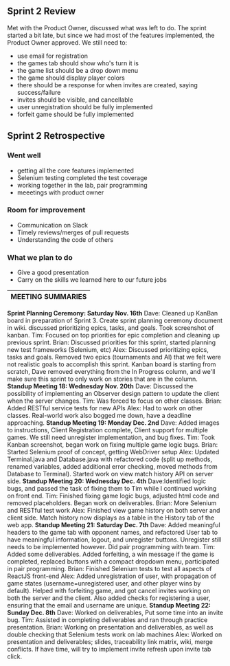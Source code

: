 ## Sprint 2 Review
Met with the Product Owner, discussed what was left to do. The sprint started a bit late, but since we had most of the features implemented, the Product Owner approved. We still need to:
* use email for registration
* the games tab should show who's turn it is
* the game list should be a drop down menu
* the game should display player colors
* there should be a response for when invites are created, saying success/failure
* invites should be visible, and cancellable
* user unregistration should be fully implemented
* forfeit game should be fully implemented

## Sprint 2 Retrospective
### Went well
* getting all the core features implemented
* Selenium testing completed the test coverage
* working together in the lab, pair programming
* meeetings with product owner

### Room for improvement
* Communication on Slack
* Timely reviews/merges of pull requests
* Understanding the code of others

### What we plan to do
* Give a good presentation
* Carry on the skills we learned here to our future jobs

|MEETING SUMMARIES|
|---|
**Sprint Planning Ceremony: Saturday Nov. 16th**
Dave: Cleaned up KanBan board in preparation of Sprint 3. Create sprint planning ceremony document in wiki. discussed prioritizing epics, tasks, and goals. Took screenshot of kanban.
Tim: Focused on top priorities for epic completion and cleaning up previous sprint.
Brian: Discussed priorities for this sprint, started planning new test frameworks (Selenium, etc)
Alex: Discussed prioritizing epics, tasks and goals. Removed two epics (tournaments and AI) that we felt were not realistic goals to accomplish this sprint. Kanban board is starting from scratch, Dave removed everything from the In Progress column, and we'll make sure this sprint to only work on stories that are in the column.
**Standup Meeting 18: Wednesday Nov. 20th**
Dave: Discussed the possibility of implementing an Observer design pattern to update the client when the server changes.
Tim: Was forced to focus on other classes.
Brian: Added RESTful service tests for new APIs
Alex: Had to work on other classes. Real-world work also bogged me down, have a deadline approaching.
**Standup Meeting 19: Monday Dec. 2nd**
Dave: Added images to instructions, Client Registration complete, Client support for multiple games. We still need unregister implementation, and bug fixes.
Tim: Took Kanban screenshot, began work on fixing multiple game logic bugs.
Brian: Started Selenium proof of concept, getting WebDriver setup
Alex: Updated Terminal.java and Database.java with refactored code (split up methods, renamed variables, added additional error checking, moved methods from Database to Terminal). Started work on view match history API on server side.
**Standup Meeting 20: Wednesday Dec. 4th**
Dave:Identified logic bugs, and passed the task of fixing them to Tim while I continued working on front end.
Tim: Finished fixing game logic bugs, adjusted html code and removed placeholders. Began work on deliverables.
Brian: More Selenium and RESTful test work
Alex: Finished view game history on both server and client side. Match history now displays as a table in the History tab of the web app.
**Standup Meeting 21: Saturday Dec. 7th**
Dave: Added meaningful headers to the game tab with opponent names, and refactored User tab to have meaningful information, logout, and unregister buttons. Unregister still needs to be implemented however. Did pair programming with team.
Tim: Added some deliverables. Added forfeiting, a win message if the game is completed, replaced buttons with a compact dropdown menu, participated in pair programming.
Brian: Finished Selenium tests to test all aspects of ReactJS front-end 
Alex: Added unregistration of user, with propagation of game states (username=unregistered user, and other player wins by default). Helped with forfeiting game, and got cancel invites working on both the server and the client. Also added checks for registering a user, ensuring that the email and username are unique.
**Standup Meeting 22: Sunday Dec. 8th**
Dave: Worked on deliverables, Put some time into an invite bug.
Tim: Assisted in completing deliverables and ran through practice presentation.
Brian: Working on presentation and deliverables, as well as double checking that Selenium tests work on lab machines
Alex: Worked on presentation and deliverables; slides, traceability link matrix, wiki, merge conflicts. If have time, will try to implement invite refresh upon invite tab click.
